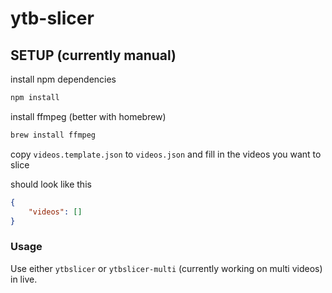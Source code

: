 # ytb-slicer

## SETUP (currently manual)

install npm dependencies

```bash
npm install
```

install ffmpeg (better with homebrew)

```bash
brew install ffmpeg
```

copy `videos.template.json` to `videos.json` and fill in the videos you want to slice

should look like this

```json
{
	"videos": []
}
```

### Usage

Use either `ytbslicer` or `ytbslicer-multi` (currently working on multi videos) in live.
